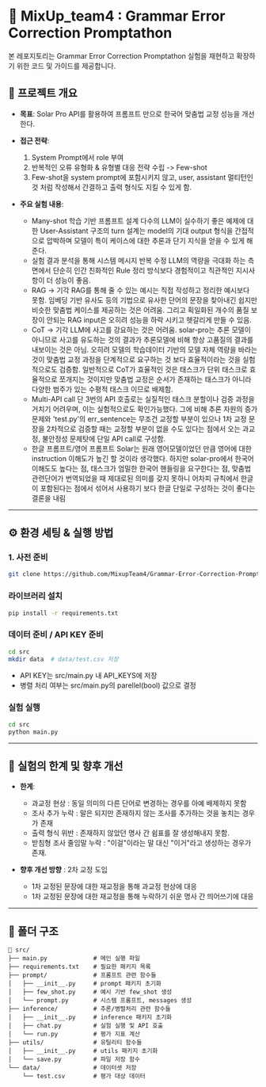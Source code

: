 
# 🧪 MixUp_team4 : Grammar Error Correction Promptathon 

본 레포지토리는 Grammar Error Correction Promptathon  실험을 재현하고 확장하기 위한 코드 및 가이드를 제공합니다.


## 📌 프로젝트 개요

* **목표**: Solar Pro API를 활용하여 프롬프트 만으로 한국어 맞춤법 교정 성능을 개선한다. 
* **접근 전략**:
  1. System Prompt에서 role 부여
  2. 반복적인 오류 유형화 & 유형별 대응 전략 수립 -> Few-shot
  3. Few-shot을 system prompt에 포함시키지 않고, user, assistant 멀티턴인 것 처럼 작성해서 간결하고 출력 형식도 지킬 수 있게 함. 
 
 
* **주요 실험 내용**:

  * Many-shot 학습 기반 프롬프트 설계
    다수의 LLM이 실수하기 좋은 예제에 대한 User-Assistant 구조의 turn 설계는 model의 기대 output 형식을 간접적으로 압박하며 모델이 특이 케이스에 대한 추론과 단기 지식을 얻을 수 있게 해준다. 
  * 실험 결과 분석을 통해 시스템 메시지 반복 수정
    LLM의 역량을 극대화 하는 측면에서 단순히 인간 친화적인 Rule 정리 방식보다 경험적이고 직관적인 지시사항이 더 성능이 좋음.
  * RAG -> 기각
    RAG를 통해 줄 수 있는 예시는 직접 작성하고 정리한 예시보다 못함. 임베딩 기반 유사도 등의 기법으로 유사한 단어의 문장을 찾아내긴 쉽지만 비슷한 맞춤법 케이스를 제공하는 것은 어려움. 그리고 획일화된 개수의 품질 보장이 안되는 RAG input은 오히려 성능을 하락 시키고 헷갈리게 만들 수 있음.
  + CoT -> 기각
    LLM에 사고를 강요하는 것은 어려움. solar-pro는 추론 모델이 아니므로 사고를 유도하는 것의 결과가 추론모델에 비해 항상 고품질의 결과를 내보이는 것은 아님. 오히려 모델의 학습데이터 기반의 모델 자체 역량을 바라는 것이 맞춤법 교정 과정을 단계적으로 요구하는 것 보다 효율적이라는 것을 실험적으로도 검증함. 일반적으로 CoT가 효율적인 것은 태스크가 단위 태스크로 효율적으로 쪼개지는 것이지만 맞춤법 교정은 순서가 존재하는 태스크가 아니라 다양한 범주가 있는 수평적 태스크 이므로 배제함.
  + Multi-API call
    단 3번의 API 호출로는 실질적인 태스크 분할이나 검증 과정을 거치기 어려우며, 이는 실험적으로도 확인가능했다. 그에 비해 추론 자원의 증가 문제와 'test.py'의 err_sentence는 무조건 교정할 부분이 있으나 1차 교정 문장을 2차적으로 검증할 때는 교정할 부분이 없을 수도 있다는 점에서 오는 과교정, 불안정성 문제탓에 단일 API call로 구성함.
  + 한글 프롬프트/영어 프롬프트
    Solar는 원래 영어모델이었던 만큼 영어에 대한 instruction 이해도가 높긴 할 것이라 생각했다. 하지만 solar-pro에서 한국어 이해도도 높다는 점, 태스크가 엄밀한 한국어 핸들링을 요구한다는 점, 맞춤법 관련단어가 번역되었을 때 제대로된 의미를 갖지 못하니 어차피 규칙에서 한글이 포함된다는 점에서 섞어서 사용하기 보다 한글 단일로 구성하는 것이 좋다는 결론을 내림
    
---

## ⚙️ 환경 세팅 & 실행 방법

### 1. 사전 준비 

```bash
git clone https://github.com/MixupTeam4/Grammar-Error-Correction-Promptathon.git
```

### 라이브러리 설치

```bash
pip install -r requirements.txt
```

### 데이터 준비 / API KEY 준비

```bash
cd src
mkdir data  # data/test.csv 저장

```
+ API KEY는 src/main.py 내 API_KEYS에 저장
+ 병렬 처리 여부는 src/main.py의 parellel(bool) 값으로 결정

### 실험 실행

```bash
cd src
python main.py
```

---


## 🚧 실험의 한계 및 향후 개선

* **한계**:

  * 과교정 현상 : 동일 의미의 다른 단어로 변경하는 경우를 아예 배제하지 못함
  * 조사 추가 누락 : 말은 되지만 존재하지 않는 조사를 추가하는 것을 놓치는 경우가 존재 
  * 출력 형식 위반 : 존재하지 않았던 명사 간 쉼표를 잘 생성해내지 못함. 
  * 받침형 조사 줄임말 누락 : "이걸"이라는 말 대신 "이거"라고 생성하는 경우가 존재. 

* **향후 개선 방향**  : 2차 교정 도입

    - 1차 교정된 문장에 대한 재교정을 통해 과교정 현상에 대응
    - 1차 교정된 문장에 대한 재교정을 통해 누락하기 쉬운 명사 간 띄어쓰기에 대응

---

## 📂 폴더 구조

```
📁 src/
├── main.py             # 메인 실행 파일
├── requirements.txt    # 필요한 패키지 목록
├── prompt/             # 프롬프트 관련 함수들
│   ├── __init__.py     # prompt 패키지 초기화
│   ├── few_shot.py     # 예시 기반 few_shot 생성
│   └── prompt.py       # 시스템 프롬프트, messages 생성
├── inference/          # 추론/병렬처리 관련 함수들
│   ├── __init__.py     # inference 패키지 초기화
│   ├── chat.py         # 실험 실행 및 API 호출
│   └── run.py          # 평가 지표 계산
├── utils/              # 유틸리티 함수들
│   ├── __init__.py     # utils 패키지 초기화
│   └── save.py         # 파일 저장 함수
└── data/               # 데이터셋 저장
    └── test.csv        # 평가 대상 데이터


